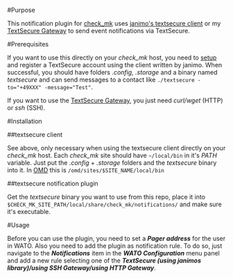 #Purpose

This notification plugin for [check_mk](http://mathias-kettner.com/check_mk_introduction.html) uses [janimo's textsecure client](https://github.com/janimo/textsecure/) or my [TextSecure Gateway](https://github.com/morph027/textsecure-gateway) to send event notifications via TextSecure.

#Prerequisites

If you want to use this directly on your _check_mk_ host, you need to [setup](https://github.com/janimo/textsecure/wiki/Installation) and register a TextSecure account using the client written by janimo. When successful, you should have folders _.config_, _.storage_ and a binary named _textsecure_ and can send messages to a contact like ```./textsecure -to="+49XXX" -message="Test"```.

If you want to use the [TextSecure Gateway](https://github.com/morph027/textsecure-gateway), you just need _curl/wget_ (HTTP) or _ssh_ (SSH).

#Installation

##textsecure client

See above, only necessary when using the textsecure client directly on your _check_mk_ host. Each _check_mk_ site should have ```~/local/bin``` in it's _PATH_ variable. Just put the _.config_ + _.storage_ folders and the _textsecure_ binary into it. In [OMD](http://omdistro.org/) this is ```/omd/sites/$SITE_NAME/local/bin```

##textsecure notification plugin

Get the _textsecure_ binary you want to use from this repo, place it into ```$CHECK_MK_SITE_PATH/local/share/check_mk/notifications/``` and make sure it's executable.

#Usage

Before you can use the plugin, you need to set a **_Pager address_** for the user in WATO. Also you need to add the plugin as notification rule. To do so, just navigate to the **_Notifications_** item in the **_WATO Configuration_** menu panel and add a new rule selecting one of the **_TextSecure (using janimos library)/using SSH Gateway/using HTTP Gateway_**.
